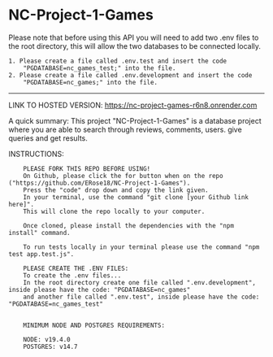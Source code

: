 # NC-Project-1-Games

Please note that before using this API you will need to add two .env files to the root directory, this will allow the two databases to be connected locally.

    1. Please create a file called .env.test and insert the code 
        "PGDATABASE=nc_games_test;" into the file. 
    2. Please create a file called .env.development and insert the code
        "PGDATABASE=nc_games;" into the file.

----------------------------------------------------------

LINK TO HOSTED VERSION: https://nc-project-games-r6n8.onrender.com

 A quick summary:
 This project "NC-Project-1-Games" is a database project where you are able to search through reviews, comments, users. give queries and get results.


INSTRUCTIONS:

        PLEASE FORK THIS REPO BEFORE USING!
        On Github, please click the for button when on the repo ("https://github.com/ERose18/NC-Project-1-Games").
        Press the "code" drop down and copy the link given. 
        In your terminal, use the command "git clone [your Github link here]".
        This will clone the repo locally to your computer.

        Once cloned, please install the dependencies with the "npm install" command.

        To run tests locally in your terminal please use the command "npm test app.test.js".

        PLEASE CREATE THE .ENV FILES:
        To create the .env files...
        In the root directory create one file called ".env.development", inside please have the code: "PGDATABASE=nc_games"
        and another file called ".env.test", inside please have the code: "PGDATABASE=nc_games_test"


        MINIMUM NODE AND POSTGRES REQUIREMENTS:

        NODE: v19.4.0
        POSTGRES: v14.7